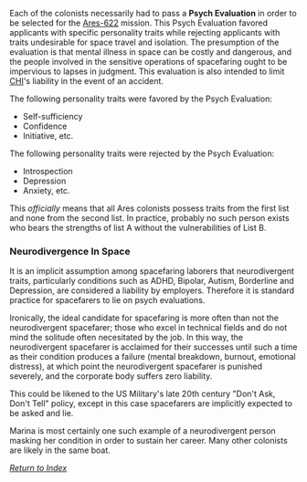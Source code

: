 Each of the colonists necessarily had to pass a **Psych Evaluation** in order to be selected for the [Ares-622](Ares622) mission. This Psych Evaluation favored applicants with specific personality traits while rejecting applicants with traits undesirable for space travel and isolation. The presumption of the evaluation is that mental illness in space can be costly and dangerous, and the people involved in the sensitive operations of spacefaring ought to be impervious to lapses in judgment. This evaluation is also intended to limit [CHI](CHI.md)'s liability in the event of an accident.

The following personality traits were favored by the Psych Evaluation:

- Self-sufficiency
- Confidence
- Initiative, etc.

The following personality traits were rejected by the Psych Evaluation:

- Introspection
- Depression
- Anxiety, etc.

This _officially_ means that all Ares colonists possess traits from the first list and none from the second list. In practice, probably no such person exists who bears the strengths of list A without the vulnerabilities of List B. 

### Neurodivergence In Space
It is an implicit assumption among spacefaring laborers that neurodivergent traits, particularly conditions such as ADHD, Bipolar, Autism,  Borderline and Depression, are considered a liability by employers. Therefore it is standard practice for spacefarers to lie on psych evaluations.

Ironically, the ideal candidate for spacefaring is more often than not the neurodivergent spacefarer; those who excel in technical fields and do not mind the solitude often necesitated by the job.  In this way, the neurodivergent spacefarer is acclaimed for their successes until such a time as their condition produces a failure (mental breakdown, burnout, emotional distress), at which point the neurodivergent spacefarer is punished severely, and the corporate body suffers zero liability. 

This could be likened to the US Military's late 20th century "Don't Ask, Don't Tell" policy, except in this case spacefarers are implicitly expected to be asked and lie.

Marina is most certainly one such example of a neurodivergent person masking her condition in order to sustain her career. Many other colonists are likely in the same boat. 


*[Return to Index](index2.md)*
